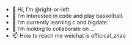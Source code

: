 - 👋 Hi, I’m @right-or-left
- 👀 I’m interested in code and play basketball.
- 🌱 I’m currently learning c and bigdate.
- 💞️ I’m looking to collaborate on ...
- 📫 How to reach me weichat is officical_zhao

<!---
right-or-left/right-or-left is a ✨ special ✨ repository because its `README.md` (this file) appears on your GitHub profile.
You can click the Preview link to take a look at your changes.
--->
